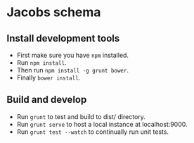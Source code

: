 # Jacobs schema

## Install development tools

- First make sure you have `npm` installed.
- Run `npm install`.
- Then run `npm install -g grunt bower`.
- Finally `bower install`.

## Build and develop

- Run `grunt` to test and build to dist/ directory.
- Run `grunt serve` to host a local instance at localhost:9000.
- Run `grunt test --watch` to continually run unit tests.
